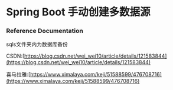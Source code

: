 # Spring Boot 手动创建多数据源

### Reference Documentation

sqls文件夹内为数据库备份

CSDN:[https://blog.csdn.net/wei_wei10/article/details/121583844](https://blog.csdn.net/wei_wei10/article/details/121583844)

喜马拉雅:[https://www.ximalaya.com/keji/51588599/476708716](https://www.ximalaya.com/keji/51588599/476708716)